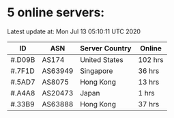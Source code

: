 # 5 online servers:

Latest update at: Mon Jul 13 05:10:11 UTC 2020

| ID | ASN | Server Country | Online |
| -- | --- | -------------- | ------ |
| #.D09B | AS174 | United States | 102 hrs |
| #.7F1D | AS63949 | Singapore | 36 hrs |
| #.5AD7 | AS8075 | Hong Kong | 13 hrs |
| #.A4A8 | AS20473 | Japan | 1 hrs |
| #.33B9 | AS63888 | Hong Kong | 37 hrs |

